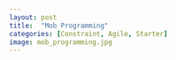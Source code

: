 ```yaml
---
layout: post
title:  "Mob Programming"
categories: [Constraint, Agile, Starter]
image: mob_programming.jpg
---
```


